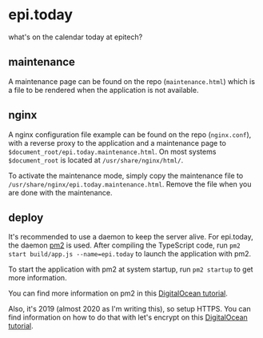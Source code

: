 # epi.today

what's on the calendar today at epitech?

## maintenance

A maintenance page can be found on the repo (`maintenance.html`) which is a file to be rendered when the application is not available.

## nginx

A nginx configuration file example can be found on the repo (`nginx.conf`), with a reverse proxy to the application and a maintenance page to `$document_root/epi.today.maintenance.html`. On most systems `$document_root` is located at `/usr/share/nginx/html/`.

To activate the maintenance mode, simply copy the maintenance file to `/usr/share/nginx/epi.today.maintenance.html`. Remove the file when you are done with the maintenance.

## deploy

It's recommended to use a daemon to keep the server alive. For epi.today, the daemon [pm2](https://pm2.keymetrics.io) is used.
After compiling the TypeScript code, run `pm2 start build/app.js --name=epi.today` to launch the application with pm2.

To start the application with pm2 at system startup, run `pm2 startup` to get more information.

You can find more information on pm2 in this [DigitalOcean tutorial](https://www.digitalocean.com/community/tutorials/how-to-set-up-a-node-js-application-for-production-on-debian-9).

Also, it's 2019 (almost 2020 as I'm writing this), so setup HTTPS. You can find information on how to do that with let's encrypt on this [DigitalOcean tutorial](https://www.digitalocean.com/community/tutorials/how-to-secure-nginx-with-let-s-encrypt-on-debian-9).
